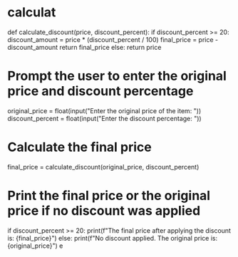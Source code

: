 # calculat
def calculate_discount(price, discount_percent):
    if discount_percent >= 20:
        discount_amount = price * (discount_percent / 100)
        final_price = price - discount_amount
        return final_price
    else:
        return price

# Prompt the user to enter the original price and discount percentage
original_price = float(input("Enter the original price of the item: "))
discount_percent = float(input("Enter the discount percentage: "))

# Calculate the final price
final_price = calculate_discount(original_price, discount_percent)

# Print the final price or the original price if no discount was applied
if discount_percent >= 20:
    print(f"The final price after applying the discount is: {final_price}")
else:
    print(f"No discount applied. The original price is: {original_price}")
e
